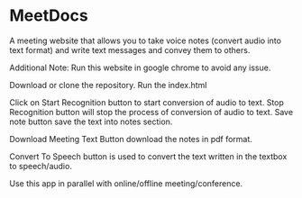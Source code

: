 # MeetDocs
A meeting website that allows you to take voice notes  (convert audio into text format)   and write text messages and convey them to others.


Additional Note: Run this website in google chrome to avoid any issue.


Download or clone the repository.
Run the index.html

Click on Start Recognition button to start conversion of audio to text. Stop Recognition button will stop the process of conversion of audio to text. Save note button save the text into notes section.

Download Meeting Text Button download the notes in pdf format.

Convert To Speech button is used to convert the text written in the textbox to speech/audio.

Use this app in parallel with online/offline meeting/conference.
